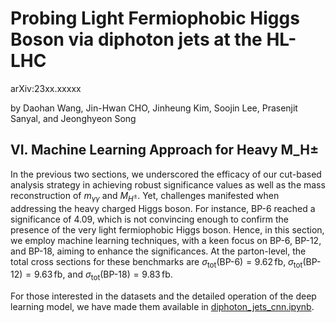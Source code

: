 # Probing Light Fermiophobic Higgs Boson via diphoton jets at the HL-LHC

arXiv:23xx.xxxxx

by Daohan Wang, Jin-Hwan CHO, Jinheung Kim, Soojin Lee, Prasenjit Sanyal, and Jeonghyeon Song


## VI. Machine Learning Approach for Heavy M_H±

In the previous two sections, we underscored the efficacy of our cut-based analysis strategy
in achieving robust significance values as well as the mass reconstruction of $m_{\gamma\gamma}$ and $M_{H^\pm}$.
Yet, challenges manifested when addressing the heavy charged Higgs boson. For instance, BP-6
reached a significance of 4.09, which is not convincing enough to confirm the presence of
the very light fermiophobic Higgs boson. Hence, in this section, we employ machine learning
techniques, with a keen focus on BP-6, BP-12, and BP-18, aiming to enhance the significances.
At the parton-level, the total cross sections for these benchmarks are $\sigma_\text{tot}(\text{BP-6}) = 9.62\,\text{fb}$,
$\sigma_\text{tot}(\text{BP-12}) = 9.63\,\text{fb}$, and $\sigma_\text{tot}(\text{BP-18}) = 9.83\,\text{fb}$.

For those interested in the datasets and the detailed operation of the deep learning model, we have made them available in [diphoton_jets_cnn.ipynb](diphoton_jets_cnn.ipynb).